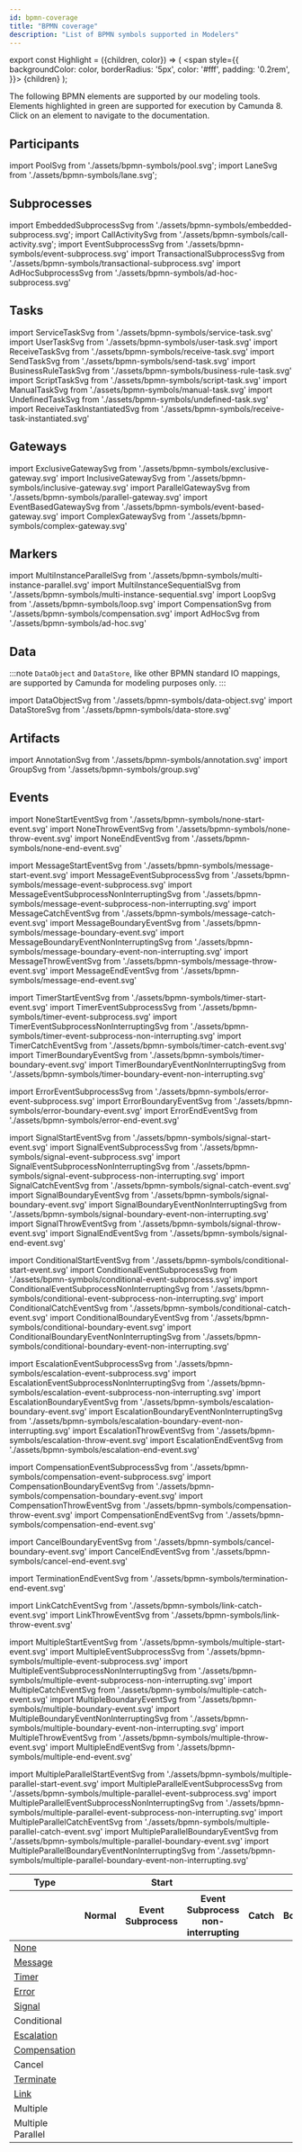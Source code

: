 ```yaml
---
id: bpmn-coverage
title: "BPMN coverage"
description: "List of BPMN symbols supported in Modelers"
---
```


export const Highlight = ({children, color}) => (
<span style={{ backgroundColor: color, borderRadius: '5px', color: '#fff', padding: '0.2rem', }}>
{children}
</span>
);

The following BPMN elements are supported by our modeling tools. Elements highlighted in <Highlight color="#11c399">green</Highlight> are supported for execution by Camunda 8. Click on an element to navigate to the documentation.

## Participants

import PoolSvg from './assets/bpmn-symbols/pool.svg';
import LaneSvg from './assets/bpmn-symbols/lane.svg';

<div className="bpmn-symbol-container">
    <a href="#">
        <PoolSvg className="implemented" />
    </a>
    <a href="#">
        <LaneSvg className="implemented" />
    </a>
</div>

## Subprocesses

import EmbeddedSubprocessSvg from './assets/bpmn-symbols/embedded-subprocess.svg';
import CallActivitySvg from './assets/bpmn-symbols/call-activity.svg';
import EventSubprocessSvg from './assets/bpmn-symbols/event-subprocess.svg'
import TransactionalSubprocessSvg from './assets/bpmn-symbols/transactional-subprocess.svg'
import AdHocSubprocessSvg from './assets/bpmn-symbols/ad-hoc-subprocess.svg'

<div className="bpmn-symbol-container">
    <a href="../embedded-subprocesses/">
        <EmbeddedSubprocessSvg className="implemented" />
    </a>
    <a href="../call-activities/">
        <CallActivitySvg className="implemented" />
    </a>
    <a href="../event-subprocesses/">
        <EventSubprocessSvg className="implemented" />
    </a>
    <a href="#">
        <TransactionalSubprocessSvg />
    </a>
    <a href="../ad-hoc-subprocesses/">
        <AdHocSubprocessSvg className="implemented" />
    </a>
</div>

## Tasks

import ServiceTaskSvg from './assets/bpmn-symbols/service-task.svg'
import UserTaskSvg from './assets/bpmn-symbols/user-task.svg'
import ReceiveTaskSvg from './assets/bpmn-symbols/receive-task.svg'
import SendTaskSvg from './assets/bpmn-symbols/send-task.svg'
import BusinessRuleTaskSvg from './assets/bpmn-symbols/business-rule-task.svg'
import ScriptTaskSvg from './assets/bpmn-symbols/script-task.svg'
import ManualTaskSvg from './assets/bpmn-symbols/manual-task.svg'
import UndefinedTaskSvg from './assets/bpmn-symbols/undefined-task.svg'
import ReceiveTaskInstantiatedSvg from './assets/bpmn-symbols/receive-task-instantiated.svg'

<div className="bpmn-symbol-container">
    <a href="../service-tasks/">
        <ServiceTaskSvg className="implemented" />
    </a>
    <a href="../user-tasks/">
        <UserTaskSvg className="implemented" />
    </a>
    <a href="../receive-tasks/">
        <ReceiveTaskSvg className="implemented" />
    </a>
    <a href="../send-tasks/">
        <SendTaskSvg className="implemented" />
    </a>
    <a href="../business-rule-tasks/">
        <BusinessRuleTaskSvg className="implemented" />
    </a>
    <a href="../script-tasks/">
        <ScriptTaskSvg className="implemented" />
    </a>
    <a href="../manual-tasks/">
        <ManualTaskSvg className="implemented"/>
    </a>
    <a href="#">
        <ReceiveTaskInstantiatedSvg />
    </a>
    <a href="../undefined-tasks/">
        <UndefinedTaskSvg className="implemented" />
    </a>
</div>

## Gateways

import ExclusiveGatewaySvg from './assets/bpmn-symbols/exclusive-gateway.svg'
import InclusiveGatewaySvg from './assets/bpmn-symbols/inclusive-gateway.svg'
import ParallelGatewaySvg from './assets/bpmn-symbols/parallel-gateway.svg'
import EventBasedGatewaySvg from './assets/bpmn-symbols/event-based-gateway.svg'
import ComplexGatewaySvg from './assets/bpmn-symbols/complex-gateway.svg'

<div className="bpmn-symbol-container">
    <a href="../exclusive-gateways/">
        <ExclusiveGatewaySvg className="implemented" />
    </a>
    <a href="../parallel-gateways/">
        <ParallelGatewaySvg className="implemented" />
    </a>
    <a href="../event-based-gateways/">
        <EventBasedGatewaySvg className="implemented" />
    </a>
    <a href="../inclusive-gateways/">
        <InclusiveGatewaySvg className="implemented" />
    </a>
    <a href="#">
        <ComplexGatewaySvg />
    </a>
</div>

## Markers

import MultiInstanceParallelSvg from './assets/bpmn-symbols/multi-instance-parallel.svg'
import MultiInstanceSequentialSvg from './assets/bpmn-symbols/multi-instance-sequential.svg'
import LoopSvg from './assets/bpmn-symbols/loop.svg'
import CompensationSvg from './assets/bpmn-symbols/compensation.svg'
import AdHocSvg from './assets/bpmn-symbols/ad-hoc.svg'

<div className="bpmn-symbol-container">
    <a href="../multi-instance/">
        <MultiInstanceParallelSvg className="implemented" />
    </a>
    <a href="../multi-instance/">
        <MultiInstanceSequentialSvg className="implemented" />
    </a>
    <a href="#">
        <LoopSvg />
    </a>
    <a href="../compensation-handler/">
        <CompensationSvg className="implemented" />
    </a>
    <a href="../ad-hoc-subprocesses/">
        <AdHocSvg className="implemented" />
    </a>
</div>

## Data

:::note
`DataObject` and `DataStore`, like other BPMN standard IO mappings, are supported by Camunda for modeling purposes only.
:::

import DataObjectSvg from './assets/bpmn-symbols/data-object.svg'
import DataStoreSvg from './assets/bpmn-symbols/data-store.svg'

<div className="bpmn-symbol-container">
    <a href="#">
        <DataObjectSvg className="implemented" />
    </a>
    <a href="#">
        <DataStoreSvg className="implemented" />
    </a>
</div>

## Artifacts

import AnnotationSvg from './assets/bpmn-symbols/annotation.svg'
import GroupSvg from './assets/bpmn-symbols/group.svg'

<div className="bpmn-symbol-container">
    <a href="#">
        <AnnotationSvg className="implemented" />
    </a>
    <a href="#">
        <GroupSvg className="implemented" />
    </a>
</div>

## Events

import NoneStartEventSvg from './assets/bpmn-symbols/none-start-event.svg'
import NoneThrowEventSvg from './assets/bpmn-symbols/none-throw-event.svg'
import NoneEndEventSvg from './assets/bpmn-symbols/none-end-event.svg'

import MessageStartEventSvg from './assets/bpmn-symbols/message-start-event.svg'
import MessageEventSubprocessSvg from './assets/bpmn-symbols/message-event-subprocess.svg'
import MessageEventSubprocessNonInterruptingSvg from './assets/bpmn-symbols/message-event-subprocess-non-interrupting.svg'
import MessageCatchEventSvg from './assets/bpmn-symbols/message-catch-event.svg'
import MessageBoundaryEventSvg from './assets/bpmn-symbols/message-boundary-event.svg'
import MessageBoundaryEventNonInterruptingSvg from './assets/bpmn-symbols/message-boundary-event-non-interrupting.svg'
import MessageThrowEventSvg from './assets/bpmn-symbols/message-throw-event.svg'
import MessageEndEventSvg from './assets/bpmn-symbols/message-end-event.svg'

import TimerStartEventSvg from './assets/bpmn-symbols/timer-start-event.svg'
import TimerEventSubprocessSvg from './assets/bpmn-symbols/timer-event-subprocess.svg'
import TimerEventSubprocessNonInterruptingSvg from './assets/bpmn-symbols/timer-event-subprocess-non-interrupting.svg'
import TimerCatchEventSvg from './assets/bpmn-symbols/timer-catch-event.svg'
import TimerBoundaryEventSvg from './assets/bpmn-symbols/timer-boundary-event.svg'
import TimerBoundaryEventNonInterruptingSvg from './assets/bpmn-symbols/timer-boundary-event-non-interrupting.svg'

import ErrorEventSubprocessSvg from './assets/bpmn-symbols/error-event-subprocess.svg'
import ErrorBoundaryEventSvg from './assets/bpmn-symbols/error-boundary-event.svg'
import ErrorEndEventSvg from './assets/bpmn-symbols/error-end-event.svg'

import SignalStartEventSvg from './assets/bpmn-symbols/signal-start-event.svg'
import SignalEventSubprocessSvg from './assets/bpmn-symbols/signal-event-subprocess.svg'
import SignalEventSubprocessNonInterruptingSvg from './assets/bpmn-symbols/signal-event-subprocess-non-interrupting.svg'
import SignalCatchEventSvg from './assets/bpmn-symbols/signal-catch-event.svg'
import SignalBoundaryEventSvg from './assets/bpmn-symbols/signal-boundary-event.svg'
import SignalBoundaryEventNonInterruptingSvg from './assets/bpmn-symbols/signal-boundary-event-non-interrupting.svg'
import SignalThrowEventSvg from './assets/bpmn-symbols/signal-throw-event.svg'
import SignalEndEventSvg from './assets/bpmn-symbols/signal-end-event.svg'

import ConditionalStartEventSvg from './assets/bpmn-symbols/conditional-start-event.svg'
import ConditionalEventSubprocessSvg from './assets/bpmn-symbols/conditional-event-subprocess.svg'
import ConditionalEventSubprocessNonInterruptingSvg from './assets/bpmn-symbols/conditional-event-subprocess-non-interrupting.svg'
import ConditionalCatchEventSvg from './assets/bpmn-symbols/conditional-catch-event.svg'
import ConditionalBoundaryEventSvg from './assets/bpmn-symbols/conditional-boundary-event.svg'
import ConditionalBoundaryEventNonInterruptingSvg from './assets/bpmn-symbols/conditional-boundary-event-non-interrupting.svg'

import EscalationEventSubprocessSvg from './assets/bpmn-symbols/escalation-event-subprocess.svg'
import EscalationEventSubprocessNonInterruptingSvg from './assets/bpmn-symbols/escalation-event-subprocess-non-interrupting.svg'
import EscalationBoundaryEventSvg from './assets/bpmn-symbols/escalation-boundary-event.svg'
import EscalationBoundaryEventNonInterruptingSvg from './assets/bpmn-symbols/escalation-boundary-event-non-interrupting.svg'
import EscalationThrowEventSvg from './assets/bpmn-symbols/escalation-throw-event.svg'
import EscalationEndEventSvg from './assets/bpmn-symbols/escalation-end-event.svg'

import CompensationEventSubprocessSvg from './assets/bpmn-symbols/compensation-event-subprocess.svg'
import CompensationBoundaryEventSvg from './assets/bpmn-symbols/compensation-boundary-event.svg'
import CompensationThrowEventSvg from './assets/bpmn-symbols/compensation-throw-event.svg'
import CompensationEndEventSvg from './assets/bpmn-symbols/compensation-end-event.svg'

import CancelBoundaryEventSvg from './assets/bpmn-symbols/cancel-boundary-event.svg'
import CancelEndEventSvg from './assets/bpmn-symbols/cancel-end-event.svg'

import TerminationEndEventSvg from './assets/bpmn-symbols/termination-end-event.svg'

import LinkCatchEventSvg from './assets/bpmn-symbols/link-catch-event.svg'
import LinkThrowEventSvg from './assets/bpmn-symbols/link-throw-event.svg'

import MultipleStartEventSvg from './assets/bpmn-symbols/multiple-start-event.svg'
import MultipleEventSubprocessSvg from './assets/bpmn-symbols/multiple-event-subprocess.svg'
import MultipleEventSubprocessNonInterruptingSvg from './assets/bpmn-symbols/multiple-event-subprocess-non-interrupting.svg'
import MultipleCatchEventSvg from './assets/bpmn-symbols/multiple-catch-event.svg'
import MultipleBoundaryEventSvg from './assets/bpmn-symbols/multiple-boundary-event.svg'
import MultipleBoundaryEventNonInterruptingSvg from './assets/bpmn-symbols/multiple-boundary-event-non-interrupting.svg'
import MultipleThrowEventSvg from './assets/bpmn-symbols/multiple-throw-event.svg'
import MultipleEndEventSvg from './assets/bpmn-symbols/multiple-end-event.svg'

import MultipleParallelStartEventSvg from './assets/bpmn-symbols/multiple-parallel-start-event.svg'
import MultipleParallelEventSubprocessSvg from './assets/bpmn-symbols/multiple-parallel-event-subprocess.svg'
import MultipleParallelEventSubprocessNonInterruptingSvg from './assets/bpmn-symbols/multiple-parallel-event-subprocess-non-interrupting.svg'
import MultipleParallelCatchEventSvg from './assets/bpmn-symbols/multiple-parallel-catch-event.svg'
import MultipleParallelBoundaryEventSvg from './assets/bpmn-symbols/multiple-parallel-boundary-event.svg'
import MultipleParallelBoundaryEventNonInterruptingSvg from './assets/bpmn-symbols/multiple-parallel-boundary-event-non-interrupting.svg'

<table className="bpmn-coverage-event-table">
  <thead>
      <tr>
        <th>Type</th>
        <th colspan="3">Start</th>
        <th colspan="4">Intermediate</th>
        <th>End</th>
      </tr>
      <tr>
        <th></th>
        <th>Normal</th>
        <th>Event Subprocess</th>
        <th>Event Subprocess non-interrupting</th>
        <th>Catch</th>
        <th>Boundary</th>
        <th>Boundary non-interrupting</th>
        <th>Throw</th>
        <th></th>
      </tr>
  </thead>
  <tbody>
    <tr>
        <td>
            <a href="../none-events/">None</a>
        </td>
        <td>
            <a href="../none-events/">
                <NoneStartEventSvg className="implemented" />
            </a>
        </td>
        <td></td>
        <td></td>
        <td></td>
        <td></td>
        <td></td>
        <td>
            <a href="../none-events/">
                <NoneThrowEventSvg className="implemented" />
            </a>
        </td>
        <td>
            <a href="../none-events/">
                <NoneEndEventSvg className="implemented" />
            </a>
        </td>
    </tr>
    <tr>
        <td>
            <a href="../message-events/">Message</a>
        </td>
        <td>
            <a href="../message-events/">
                <MessageStartEventSvg className="implemented" />
            </a>
        </td>
        <td>
            <a href="../message-events/">
                <MessageEventSubprocessSvg className="implemented" />
            </a>
        </td>
        <td>
            <a href="../message-events/">
                <MessageEventSubprocessNonInterruptingSvg className="implemented" />
            </a>
        </td>
        <td>
            <a href="../message-events/">
                <MessageCatchEventSvg className="implemented" />
            </a>
        </td>
        <td>
            <a href="../message-events/">
                <MessageBoundaryEventSvg className="implemented" />
            </a>
        </td>
        <td>
            <a href="../message-events/">
                <MessageBoundaryEventNonInterruptingSvg className="implemented" />
            </a>
        </td>
        <td>
            <a href="../message-events/">
                <MessageThrowEventSvg className="implemented" />
            </a>
        </td>
        <td>
            <a href="../message-events/">
                <MessageEndEventSvg className="implemented" />
            </a>
        </td>
    </tr>
    <tr>
        <td>
            <a href="../timer-events/">Timer</a>
        </td>
        <td>
            <a href="../timer-events/">
                <TimerStartEventSvg className="implemented" />
            </a>
        </td>
        <td>
            <a href="../timer-events/">
                <TimerEventSubprocessSvg className="implemented" />
            </a>
        </td>
        <td>
            <a href="../timer-events/">
                <TimerEventSubprocessNonInterruptingSvg className="implemented" />
            </a>
        </td>
        <td>
            <a href="../timer-events/">
                <TimerCatchEventSvg className="implemented" />
            </a>
        </td>
        <td>
            <a href="../timer-events/">
                <TimerBoundaryEventSvg className="implemented" />
            </a>
        </td>
        <td>
            <a href="../timer-events/">
                <TimerBoundaryEventNonInterruptingSvg className="implemented" />
            </a>
        </td>
        <td></td>
        <td></td>
    </tr>
    <tr>
        <td>
            <a href="../error-events/">Error</a>
        </td>
        <td></td>
        <td>
            <a href="../error-events/">
                <ErrorEventSubprocessSvg className="implemented" />
            </a>
        </td>
        <td></td>
        <td></td>
        <td>
            <a href="../error-events/">
                <ErrorBoundaryEventSvg className="implemented" />
            </a>
        </td>
        <td></td>
        <td></td>
        <td>
            <a href="../error-events/">
                <ErrorEndEventSvg className="implemented" />
            </a>
        </td>
    </tr>
    <tr>
        <td>
            <a href="../signal-events/">Signal</a>
        </td>
        <td>
            <a href="../signal-events/">
                <SignalStartEventSvg className="implemented" />
            </a>
        </td>
        <td>
            <a href="../signal-events/">
                <SignalEventSubprocessSvg className="implemented" />
            </a>
        </td>
        <td>
            <a href="../signal-events/">
                <SignalEventSubprocessNonInterruptingSvg className="implemented" />
            </a>
        </td>
        <td>
            <a href="../signal-events/">
                <SignalCatchEventSvg className="implemented" />
            </a>
        </td>
        <td>
            <a href="../signal-events/">
                <SignalBoundaryEventSvg className="implemented" />
            </a>
        </td>
        <td>
            <a href="../signal-events/">
                <SignalBoundaryEventNonInterruptingSvg className="implemented" />
            </a>
        </td>
        <td>
            <a href="../signal-events/">
                <SignalThrowEventSvg className="implemented" />
            </a>
        </td>
        <td>
            <a href="../signal-events/">
                <SignalEndEventSvg className="implemented" />
            </a>
        </td>
    </tr>
    <tr>
        <td>
            Conditional
        </td>
        <td>
            <a href="#">
                <ConditionalStartEventSvg />
            </a>
        </td>
        <td>
            <a href="#">
                <ConditionalEventSubprocessSvg />
            </a>
        </td>
        <td>
            <a href="#">
                <ConditionalEventSubprocessNonInterruptingSvg />
            </a>
        </td>
        <td>
            <a href="#">
                <ConditionalCatchEventSvg />
            </a>
        </td>
        <td>
            <a href="#">
                <ConditionalBoundaryEventSvg />
            </a>
        </td>
        <td>
            <a href="#">
                <ConditionalBoundaryEventNonInterruptingSvg />
            </a>
        </td>
        <td></td>
        <td></td>
    </tr>
    <tr>
        <td>
            <a href="../escalation-events/">Escalation</a>
        </td>
        <td></td>
        <td>
            <a href="../escalation-events/">
                <EscalationEventSubprocessSvg className="implemented" />
            </a>
        </td>
        <td>
            <a href="../escalation-events">
                <EscalationEventSubprocessNonInterruptingSvg className="implemented" />
            </a>
        </td>
        <td></td>
        <td>
            <a href="../escalation-events">
                <EscalationBoundaryEventSvg className="implemented" />
            </a>
        </td>
        <td>
            <a href="../escalation-events">
                <EscalationBoundaryEventNonInterruptingSvg className="implemented" />
            </a>
        </td>
        <td>
            <a href="../escalation-events">
                <EscalationThrowEventSvg className="implemented" />
            </a>
        </td>
        <td>
            <a href="../escalation-events">
                <EscalationEndEventSvg className="implemented" />
            </a>
        </td>
    </tr>
    <tr>
        <td>
            <a href="../compensation-events/">Compensation</a>
        </td>
        <td></td>
        <td>
            <a href="#">
                <CompensationEventSubprocessSvg />
            </a>
        </td>
        <td></td>
        <td></td>
        <td>
            <a href="../compensation-events/">
                <CompensationBoundaryEventSvg className="implemented" />
            </a>
        </td>
        <td></td>
        <td>
            <a href="../compensation-events/">
                <CompensationThrowEventSvg className="implemented" />
            </a>
        </td>
        <td>
            <a href="../compensation-events/">
                <CompensationEndEventSvg className="implemented" />
            </a>
        </td>
    </tr>
    <tr>
        <td>
            Cancel
        </td>
        <td></td>
        <td></td>
        <td></td>
        <td></td>
        <td>
            <a href="#">
                <CancelBoundaryEventSvg />
            </a>
        </td>
        <td></td>
        <td></td>
        <td>
            <a href="#">
                <CancelEndEventSvg />
            </a>
        </td>
    </tr>
    <tr>
        <td>
            <a href="../terminate-events/">Terminate</a>
        </td>
        <td></td>
        <td></td>
        <td></td>
        <td></td>
        <td></td>
        <td></td>
        <td></td>
        <td>
            <a href="../terminate-events/">
                <TerminationEndEventSvg className="implemented" />
            </a>
        </td>
    </tr>
    <tr>
        <td>
            <a href="../link-events">Link</a>
        </td>
        <td></td>
        <td></td>
        <td></td>
        <td>
            <a href="../link-events/">
                <LinkCatchEventSvg className="implemented"/>
            </a>
        </td>
        <td></td>
        <td></td>
        <td>
            <a href="../link-events">
                <LinkThrowEventSvg className="implemented"/>
            </a>
        </td>
        <td></td>
    </tr>
    <tr>
        <td>
            Multiple
        </td>
        <td>
            <a href="#">
                <MultipleStartEventSvg />
            </a>
        </td>
        <td>
            <a href="#">
                <MultipleEventSubprocessSvg />
            </a>
        </td>
        <td>
            <a href="#">
                <MultipleEventSubprocessNonInterruptingSvg />
            </a>
        </td>
        <td>
            <a href="#">
                <MultipleCatchEventSvg />
            </a>
        </td>
        <td>
            <a href="#">
                <MultipleBoundaryEventSvg />
            </a>
        </td>
        <td>
            <a href="#">
                <MultipleBoundaryEventNonInterruptingSvg />
            </a>
        </td>
        <td>
            <a href="#">
                <MultipleThrowEventSvg />
            </a>
        </td>
        <td>
            <a href="#">
                <MultipleEndEventSvg />
            </a>
        </td>
    </tr>
    <tr>
        <td>
            Multiple Parallel
        </td>
        <td>
            <a href="#">
                <MultipleParallelStartEventSvg />
            </a>
        </td>
        <td>
            <a href="#">
                <MultipleParallelEventSubprocessSvg />
            </a>
        </td>
        <td>
            <a href="#">
                <MultipleParallelEventSubprocessNonInterruptingSvg />
            </a>
        </td>
        <td>
            <a href="#">
                <MultipleParallelCatchEventSvg />
            </a>
        </td>
        <td>
            <a href="#">
                <MultipleParallelBoundaryEventSvg />
            </a>
        </td>
        <td>
            <a href="#">
                <MultipleParallelBoundaryEventNonInterruptingSvg />
            </a>
        </td>
        <td></td>
        <td></td>
    </tr>

  </tbody>
</table>
